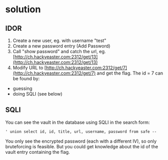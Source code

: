 # solution

## IDOR

1. Create a new user, eg. with username "test"
2. Create a new password entry (Add Password)
3. Call "show password" and catch the url, eg. [http://ch.hackyeaster.com:2312/get/13](http://ch.hackyeaster.com:2312/get/13)
4. Modify URL to [http://ch.hackyeaster.com:2312/get/7](http://ch.hackyeaster.com:2312/get/7) and get the flag. The id = 7 can be found by:
  * guessing
  * doing SQLI (see below)

## SQLI

You can see the vault in the database using SQLI in the search form:

```
' union select id, id, title, url, username, password from safe -- 
```

You only see the encrypted password (each with a different IV), so only bruteforcing is feasible. But you could get knowledge about the id of the vault entry containing the flag.